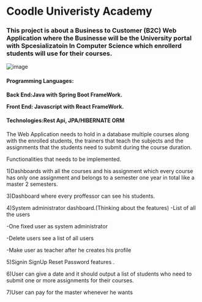 
# Coodle Univeristy Academy 

### This project is about a Business to Customer (B2C) Web Application where the Businesse will be the University portal with Spcesializatoin In Computer Science which enrollerd students will use for their courses.

![image](https://user-images.githubusercontent.com/39504405/161166547-90c87267-a555-48a4-8b1f-9c17bf52a3b0.png)

#### Programming Languages: 

  **Back End:Java with Spring Boot FrameWork.**<br>


  **Front End: Javascript with React FrameWork.**<br>
  
#### Technologies:Rest Api, JPA/HIBERNATE ORM

The Web Application needs to hold in a database multiple courses along with the enrolled students, the trainers that teach the subjects and the assignments that the students need to submit during the course duration.

Functionalities that needs to be implemented.

1)Dashboards with all the courses  and his assignment which every course has only one assignment and belongs to a semester one year in total like a master   2 semesters.

3)Dashboard where every proffessor can see his students.

4)System administrator dashboard.(Thinking about the features)
   -List of all the users

   -One fixed user as system administrator
  
   -Delete users see a list of all users
  
   -Make user as teacher after he creates his profile

5)Signin SignUp Reset Password features .

6)User can give a date and it should output a list of students who need to submit one or more assignments for their courses.

7)User can pay for the master whenever he wants
